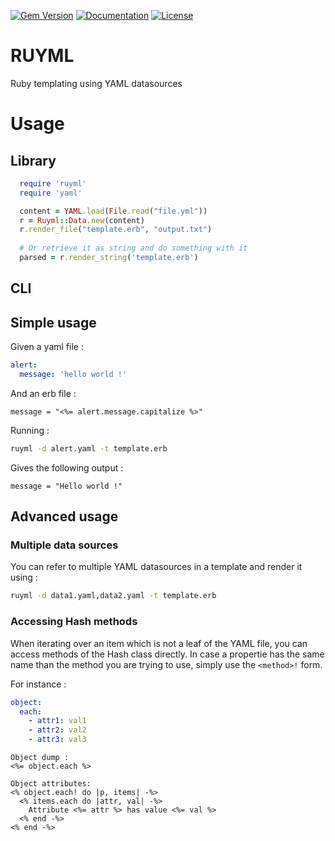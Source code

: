 [![Gem Version](https://badge.fury.io/rb/ruyml.svg)](https://badge.fury.io/rb/ruyml)
[![Documentation](http://img.shields.io/badge/docs-rdoc.info-blue.svg)](http://www.rubydoc.info/gems/ruyml)
[![License](http://img.shields.io/badge/license-MIT-yellowgreen.svg)](#license)

# RUYML

Ruby templating using YAML datasources

# Usage

## Library

```ruby
  require 'ruyml'
  require 'yaml'

  content = YAML.load(File.read("file.yml"))
  r = Ruyml::Data.new(content)
  r.render_file("template.erb", "output.txt")
  
  # Or retrieve it as string and do something with it
  parsed = r.render_string('template.erb')
```

## CLI

## Simple usage

Given a yaml file :

```yaml
alert:
  message: 'hello world !'
```

And an erb file :

```erb
message = "<%= alert.message.capitalize %>"
```

Running :

```bash
ruyml -d alert.yaml -t template.erb
```

Gives the following output :

```
message = "Hello world !"
```

## Advanced usage
### Multiple data sources
You can refer to multiple YAML datasources in a template and render it using :

```bash
ruyml -d data1.yaml,data2.yaml -t template.erb
```

### Accessing Hash methods
When iterating over an item which is not a leaf of the YAML file, you can access
methods of the Hash class directly. In case a propertie has the same name than
the method you are trying to use, simply use the `<method>!` form.

For instance :

```yaml
object:
  each:
    - attr1: val1
    - attr2: val2
    - attr3: val3
```

```erb
Object dump :
<%= object.each %>

Object attributes:
<% object.each! do |p, items| -%>
  <% items.each do |attr, val| -%>
    Attribute <%= attr %> has value <%= val %>
  <% end -%>
<% end -%>
```

